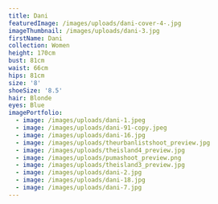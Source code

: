 ```yaml
---
title: Dani
featuredImage: /images/uploads/dani-cover-4-.jpg
imageThumbnail: /images/uploads/dani-3.jpg
firstName: Dani
collection: Women
height: 170cm
bust: 81cm
waist: 66cm
hips: 81cm
size: '8'
shoeSize: '8.5'
hair: Blonde
eyes: Blue
imagePortfolio:
  - image: /images/uploads/dani-1.jpeg
  - image: /images/uploads/dani-91-copy.jpeg
  - image: /images/uploads/dani-16.jpg
  - image: /images/uploads/theurbanlistshoot_preview.jpg
  - image: /images/uploads/theisland4_preview.jpg
  - image: /images/uploads/pumashoot_preview.png
  - image: /images/uploads/theisland3_preview.jpg
  - image: /images/uploads/dani-2.jpg
  - image: /images/uploads/dani-18.jpg
  - image: /images/uploads/dani-7.jpg
---
```


